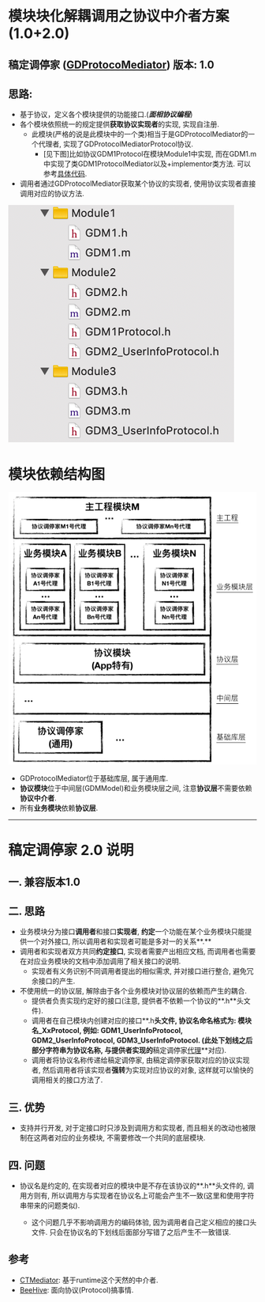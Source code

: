 # 模块块化解耦调用之协议中介者方案(1.0+2.0)

## 稿定调停家 ([GDProtocoMediator](https://github.com/Quanhua-Guan/GDProtocolMediator)) 版本: 1.0

## 思路:

- 基于协议，定义各个模块提供的功能接口.(***面相协议编程***)
- 各个模块依照统一的规定提供**获取协议实现者**的实现, 实现自注册.
  - 此模块(严格的说是此模块中的一个类)相当于是GDProtocolMediator的一个代理者, 实现了GDProtocolMediatorProtocol协议.
    - [见下图]比如协议GDM1Protocol在模块Module1中实现, 而在GDM1.m中实现了类GDM1ProtocolMediator以及+implementor类方法. 可以参考[具体代码](https://github.com/Quanhua-Guan/GDProtocolMediator/blob/master/Example/GDProtocolMediator/Module1/GDM1.m).
- 调用者通过GDProtocolMediator获取某个协议的实现者, 使用协议实现者直接调用对应的协议方法.

![protocol_mediator_1](./images/protocol_mediator_1.png)

# 模块依赖结构图

![protocol_mediator_modules](./images/protocol_mediator_modules.png)

- GDProtocolMediator位于基础库层, 属于通用库.
- **协议模块**位于中间层(GDMModel)和业务模块层之间, 注意**协议层**不需要依赖**协议中介者**.
- 所有**业务模块**依赖**协议层**.



------



# 稿定调停家 2.0 说明

## 一. 兼容版本1.0 

## 二. 思路

- 业务模块分为接口**调用者**和接口**实现者**, **约定**一个功能在某个业务模块只能提供一个对外接口, 所以调用者和实现者可能是多对一的关系**.**
- 调用者和实现者双方共同**约定接口**, 实现者需要产出相应文档, 而调用者也需要在对应业务模块的文档中添加调用了相关接口的说明. 
  - 实现者有义务识别不同调用者提出的相似需求, 并对接口进行整合, 避免冗余接口的产生.
- 不使用统一的协议层, 解除由于各个业务模块对协议层的依赖而产生的耦合.
  - 提供者负责实现约定好的接口(注意, 提供者不依赖一个协议的**.h**头文件).
  - 调用者在自己模块内创建对应的接口**.h**头文件, 协议名命名格式为: **模块名_XxProtocol**, 例如: GDM1_UserInfoProtocol, GDM2_UserInfoProtocol, GDM3_UserInfoProtocol. (此处下划线之后部分字符串为协议名称, 与提供者实现的**稿定调停家<u>代理</u>**对应).
  - 调用者将协议名称传递给稿定调停家, 由稿定调停家获取对应的协议实现者, 然后调用者将该实现者**强转**为实现对应协议的对象, 这样就可以愉快的调用相关的接口方法了.

## 三. 优势

- 支持并行开发, 对于定接口时只涉及到调用方和实现者, 而且相关的改动也被限制在这两者对应的业务模块, 不需要修改一个共同的底层模块.

## 四. 问题

- 协议名是约定的, 在实现者对应的模块中是不存在该协议的**.h**头文件的, 调用方则有, 所以调用方与实现者在协议名上可能会产生不一致(这里和使用字符串带来的问题类似).
  
  - 这个问题几乎不影响调用方的编码体验, 因为调用者自己定义相应的接口头文件. 只会在协议名的下划线后面部分写错了之后产生不一致错误.
  
    

## 参考

- [CTMediator](https://github.com/casatwy/CTMediator): 基于runtime这个天然的中介者.
- [BeeHive](https://github.com/alibaba/BeeHive): 面向协议(Protocol)搞事情.


